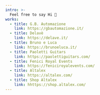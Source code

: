 ```yaml
---
intro: >-
  Feel free to say Hi 👋
works:
  - title: G.B. Automazione
    link: https://gbautomazione.it/
  - title: Delavè
    link: https://delave.it/
  - title: Bruno e Luca
    link: https://brunoeluca.it/
  - title: Paoletti Guitars
    link: https://paolettiguitars.com/
  - title: Fenici Royal Events
    link: https://feniciroyalevents.com/
  - title: Altalex
    link: https://altalex.com/
  - title: Shop Altalex
    link: hhttps://shop.altalex.com/
---
```

